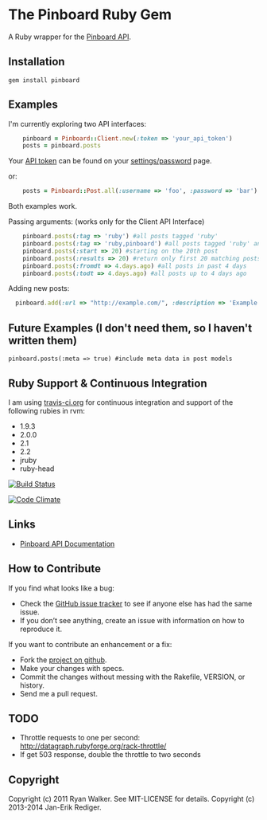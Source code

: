 The Pinboard Ruby Gem
=====================
A Ruby wrapper for the [Pinboard API](http://pinboard.in/api/).

Installation
------------
    gem install pinboard

Examples
--------

I'm currently exploring two API interfaces:

```ruby
    pinboard = Pinboard::Client.new(:token => 'your_api_token')
    posts = pinboard.posts
```

Your [API token](https://blog.pinboard.in/2012/07/api_authentication_tokens/) can be found on your
[settings/password](https://pinboard.in/settings/password) page.

or:

```ruby
    posts = Pinboard::Post.all(:username => 'foo', :password => 'bar')
```
Both examples work.

Passing arguments: (works only for the Client API Interface)

```ruby
	pinboard.posts(:tag => 'ruby') #all posts tagged 'ruby'
	pinboard.posts(:tag => 'ruby,pinboard') #all posts tagged 'ruby' and 'pinboard'
    pinboard.posts(:start => 20) #starting on the 20th post
    pinboard.posts(:results => 20) #return only first 20 matching posts
    pinboard.posts(:fromdt => 4.days.ago) #all posts in past 4 days
    pinboard.posts(:todt => 4.days.ago) #all posts up to 4 days ago
```

Adding new posts:

```ruby
  pinboard.add(:url => "http://example.com/", :description => 'Example post')
```


Future Examples (I don't need them, so I haven't written them)
--------------------------------------------------------------

    pinboard.posts(:meta => true) #include meta data in post models

Ruby Support & Continuous Integration
-------------------------------------
I am using [travis-ci.org](http://travis-ci.org) for continuous
integration and support of the following rubies in rvm:

 * 1.9.3
 * 2.0.0
 * 2.1
 * 2.2
 * jruby
 * ruby-head

[![Build Status](https://secure.travis-ci.org/ryw/pinboard.png)](http://travis-ci.org/ryw/pinboard)

[![Code Climate](https://codeclimate.com/badge.png)](https://codeclimate.com/github/ryw/pinboard)

Links
-----
  * [Pinboard API Documentation](http://pinboard.in/api/)

How to Contribute
-----------------
If you find what looks like a bug:

  * Check the [GitHub issue tracker](http://github.com/ryw/pinboard/issues/)
    to see if anyone else has had the same issue.
  * If you don’t see anything, create an issue with information on how to reproduce it.

If you want to contribute an enhancement or a fix:

  * Fork the [project on github](http://github.com/ryw/pinboard).
  * Make your changes with specs.
  * Commit the changes without messing with the Rakefile, VERSION, or history.
  * Send me a pull request.

TODO
----

* Throttle requests to one per second:
  http://datagraph.rubyforge.org/rack-throttle/
* If get 503 response, double the throttle to two seconds

Copyright
---------
Copyright (c) 2011 Ryan Walker. See MIT-LICENSE for details.
Copyright (c) 2013-2014 Jan-Erik Rediger.
